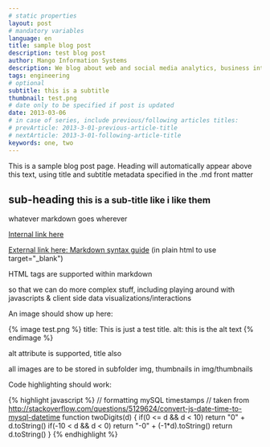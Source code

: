 ```yaml
---
# static properties
layout: post
# mandatory variables
language: en
title: sample blog post
description: test blog post
author: Mango Information Systems
description: We blog about web and social media analytics, business intelligence, and data visualization techniques.
tags: engineering
# optional
subtitle: this is a subtitle
thumbnail: test.png
# date only to be specified if post is updated
date: 2013-03-06
# in case of series, include previous/following articles titles:
# prevArticle: 2013-3-01-previous-article-title
# nextArticle: 2013-3-01-following-article-title
keywords: one, two
---
```


This is a sample blog post page. Heading will automatically appear above this text, using title and subtitle metadata specified in the .md front matter

sub-heading <small>this is a sub-title like i like them </small>
-----------------------------------------------------

whatever markdown goes wherever

[Internal link here](http://mango-is.com/contact/)

<a href="http://daringfireball.net/projects/markdown/syntax" target = "_blank">External link here: Markdown syntax guide</a>
(in plain html to use target="_blank")

<div class="row">
	<div class="span6">
		<p>HTML tags are supported within markdown</p>
	</div>
	<div class="span6">
		<p>so that we can do more complex stuff, including playing around with javascripts & client side data visualizations/interactions</p>
	</div>
</div>

An image should show up here: 

{% image test.png %}
  title: This is just a test title.
  alt: this is the alt text
{% endimage %}

alt attribute is supported, title also

all images are to be stored in subfolder img, thumbnails in img/thumbnails

Code highlighting should work:

{% highlight javascript %}
// formatting mySQL timestamps
// taken from http://stackoverflow.com/questions/5129624/convert-js-date-time-to-mysql-datetime
function twoDigits(d) {
    if(0 <= d && d < 10) return "0" + d.toString()
    if(-10 < d && d < 0) return "-0" + (-1*d).toString()
    return d.toString()
}
{% endhighlight %}

